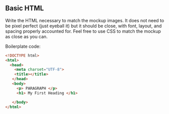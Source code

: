 ## Basic HTML

Write the HTML necessary to match the mockup images. It does not need to be pixel perfect (just eyeball it) but it should be close, with font, layout, and spacing properly accounted for.  Feel free to use CSS to match the mockup as close as you can.

Boilerplate code:

```html
<!DOCTYPE html>
<html>
  <head>
    <meta charset="UTF-8">
    <title></title>
   </head>
   <body>
     <p> PARAGRAPH </p>
     <h1> My First Heading </h1>

   </body>
</html>
```
